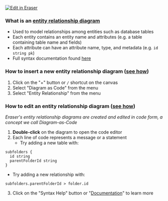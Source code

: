 <p><a target="_blank" href="https://app.eraser.io/workspace/ZDVTBvUFeJy3Yf2WZoLn" id="edit-in-eraser-github-link"><img alt="Edit in Eraser" src="https://firebasestorage.googleapis.com/v0/b/second-petal-295822.appspot.com/o/images%2Fgithub%2FOpen%20in%20Eraser.svg?alt=media&amp;token=968381c8-a7e7-472a-8ed6-4a6626da5501"></a></p>

### What is an [﻿entity relationship diagram](https://app.eraser.io/workspace/ZDVTBvUFeJy3Yf2WZoLn?elements=vz2MeaxqMwGDNViXx1R8Mw) 
- Used to model relationships among entities such as database tables
- Each entity contains an entity name and attributes (e.g. a table containing table name and fields)
- Each attribute can have an attribute name, type, and metadata (e.g. `id string pk`)
- Full syntax documentation found [﻿here](https://docs.tryeraser.com/docs/syntax-1) 


### How to insert a new entity relationship diagram ([﻿see how](https://app.eraser.io/workspace/ZDVTBvUFeJy3Yf2WZoLn?elements=vUg3pClntO64lstPmRqAkA))
1. Click on the "+" button or `/` shortcut on the canvas 
2. Select "Diagram as Code" from the menu
3. Select "Entity Relationship" from the menu


### How to edit an entity relationship diagram ([﻿see how](https://app.eraser.io/workspace/ZDVTBvUFeJy3Yf2WZoLn?elements=ywtr3pF-m8W0NBdmwTPwOA))
_Eraser's entity relationship diagrams are created and edited in code form, a concept we call Diagram-as-Code_

1. **Double-click** on the diagram to open the code editor
2. Each line of code represents a message or a statement
    - Try adding a new table with:
```
subfolders {
  id string
  parentFolderId string
}
```
- Try adding a new relationship with:
```
subfolders.parentFolderId > folder.id
```
3. Click on the "Syntax Help" button or "[﻿Documentation](https://docs.tryeraser.com/docs/syntax-1)" to learn more


<!--- Eraser file: https://app.eraser.io/workspace/ZDVTBvUFeJy3Yf2WZoLn --->